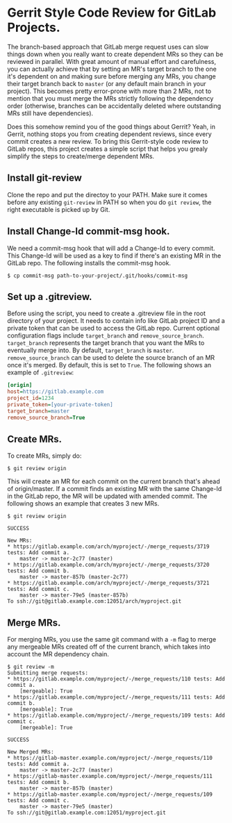 # Gerrit Style Code Review for GitLab Projects.

The branch-based approach that GitLab merge request uses can slow things down
when you really want to create dependent MRs so they can be reviewed in
parallel. With great amount of manual effort and carefulness,  you can actually
achieve that by setting an MR's target branch to the one it's dependent on and
making sure before merging any MRs, you change their target branch back to
`master` (or any default main branch in your project). This becomes pretty
error-prone with more than 2 MRs, not to mention that you must merge the MRs
strictly following the dependency order (otherwise, branches can be
accidentally deleted where outstanding MRs still have dependencies).

Does this somehow remind you of the good things about Gerrit? Yeah, in Gerrit,
nothing stops you from creating dependent reviews, since every commit creates a
new review. To bring this Gerrit-style code review to GitLab repos, this
project creates a simple script that helps you grealy simplify the steps to
create/merge dependent MRs.

## Install git-review
Clone the repo and put the directoy to your PATH. Make sure it comes before any
existing `git-review` in PATH so when you do `git review`, the right executable
is picked up by Git.

## Install Change-Id commit-msg hook.
We need a commit-msg hook that will add a Change-Id to every commit. This
Change-Id will be used as a key to find if there's an existing MR in the GitLab
repo. The following installs the commit-msg hook.

```console
$ cp commit-msg path-to-your-project/.git/hooks/commit-msg
```

## Set up a .gitreview.

Before using the script, you need to create a .gitreview file in the root
directory of your project. It needs to contain info like GitLab project ID and
a private token that can be used to access the GitLab repo. Current optional
configuration flags include `target_branch` and `remove_source_branch`.
`target_branch` represents the target branch that you want the MRs to
eventually merge into. By default, `target_branch` is `master`.
`remove_source_branch` can be used to delete the source branch of an MR once
it's merged. By default, this is set to `True`.  The following shows an example
of `.gitreview`:

```ini
[origin]
host=https://gitlab.example.com
project_id=1234
private_token=[your-private-token]
target_branch=master
remove_source_branch=True
```

## Create MRs.

To create MRs, simply do:

```console
$ git review origin
```

This will create an MR for each commit on the current branch that's ahead of
origin/master. If a commit finds an existing MR with the same Change-Id in the
GitLab repo, the MR will be updated with amended commit. The following shows an
example that creates 3 new MRs.

```console
$ git review origin

SUCCESS

New MRs:
* https://gitlab.example.com/arch/myproject/-/merge_requests/3719 tests: Add commit a.
    master -> master-2c77 (master)
* https://gitlab.example.com/arch/myproject/-/merge_requests/3720 tests: Add commit b.
    master -> master-857b (master-2c77)
* https://gitlab.example.com/arch/myproject/-/merge_requests/3721 tests: Add commit c.
    master -> master-79e5 (master-857b)
To ssh://git@gitlab.example.com:12051/arch/myproject.git
```

## Merge MRs.

For merging MRs, you use the same git command with a `-m` flag to merge any
mergeable MRs created off of the current branch, which takes into account the
MR dependency chain.

```console
$ git review -m
Submitting merge requests:
* https://gitlab.example.com/myproject/-/merge_requests/110 tests: Add commit a.
    [mergeable]: True
* https://gitlab.example.com/myproject/-/merge_requests/111 tests: Add commit b.
    [mergeable]: True
* https://gitlab.example.com/myproject/-/merge_requests/109 tests: Add commit c.
    [mergeable]: True

SUCCESS

New Merged MRs:
* https://gitlab-master.example.com/myproject/-/merge_requests/110 tests: Add commit a.
    master -> master-2c77 (master)
* https://gitlab-master.example.com/myproject/-/merge_requests/111 tests: Add commit b.
    master -> master-857b (master)
* https://gitlab-master.example.com/myproject/-/merge_requests/109 tests: Add commit c.
    master -> master-79e5 (master)
To ssh://git@gitlab.example.com:12051/myproject.git
